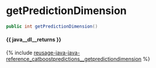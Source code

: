 # getPredictionDimension

```java
public int getPredictionDimension()
```

#### {{ java__dl__returns }}

{% include [reusage-java-java-reference_catboostpredictions__getpredictiondimension](../_includes/work_src/reusage-java/java-reference_catboostpredictions__getpredictiondimension.md) %}

